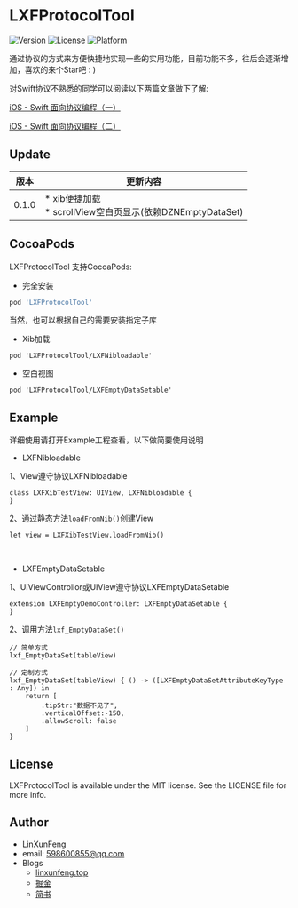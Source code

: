 # LXFProtocolTool
[![Version](https://img.shields.io/cocoapods/v/LXFProtocolTool.svg?style=flat)](http://cocoapods.org/pods/LXFProtocolTool)
[![License](https://img.shields.io/cocoapods/l/LXFProtocolTool.svg?style=flat)](http://cocoapods.org/pods/LXFProtocolTool)
[![Platform](https://img.shields.io/cocoapods/p/LXFProtocolTool.svg?style=flat)](http://cocoapods.org/pods/LXFProtocolTool)

通过协议的方式来方便快捷地实现一些的实用功能，目前功能不多，往后会逐渐增加，喜欢的来个Star吧 : )

对Swift协议不熟悉的同学可以阅读以下两篇文章做下了解:

[iOS - Swift 面向协议编程（一）](https://juejin.im/post/59ee05346fb9a0452845a7e8)

[iOS - Swift 面向协议编程（二）](https://juejin.im/post/59ee05846fb9a0451329dd52)

## Update

版本 | 更新内容
-|-
0.1.0| * xib便捷加载<br> * scrollView空白页显示(依赖DZNEmptyDataSet)

## CocoaPods

LXFProtocolTool 支持CocoaPods:

- 完全安装
```ruby
pod 'LXFProtocolTool'
```

当然，也可以根据自己的需要安装指定子库

- Xib加载
```
pod 'LXFProtocolTool/LXFNibloadable'
```

- 空白视图
```
pod 'LXFProtocolTool/LXFEmptyDataSetable'
```

## Example

详细使用请打开Example工程查看，以下做简要使用说明

- LXFNibloadable

1、View遵守协议LXFNibloadable
```
class LXFXibTestView: UIView, LXFNibloadable {
}
```
2、通过静态方法`loadFromNib()`创建View
```
let view = LXFXibTestView.loadFromNib()
```

<br>

- LXFEmptyDataSetable

1、UIViewControllor或UIView遵守协议LXFEmptyDataSetable
```
extension LXFEmptyDemoController: LXFEmptyDataSetable {
}
```

2、调用方法`lxf_EmptyDataSet()`
```
// 简单方式
lxf_EmptyDataSet(tableView)

// 定制方式
lxf_EmptyDataSet(tableView) { () -> ([LXFEmptyDataSetAttributeKeyType : Any]) in
    return [
        .tipStr:"数据不见了",
        .verticalOffset:-150,
        .allowScroll: false
    ]
}
```


## License

LXFProtocolTool is available under the MIT license. See the LICENSE file for more info.

## Author
- LinXunFeng
- email: [598600855@qq.com](mailto:598600855@qq.com)
- Blogs
    - [linxunfeng.top](http://linxunfeng.top/)
    - [掘金](https://juejin.im/user/58f8065e61ff4b006646c72d/posts)
    - [简书](https://www.jianshu.com/u/31e85e7a22a2)